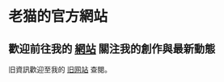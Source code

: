 # 老猫的官方網站

## 歡迎前往我的 [網站](https://laomao1104.github.io/)  關注我的創作與最新動態

旧資訊歡迎至我的 [旧网站](https://sites.google.com/view/laomao/) 查閱。
